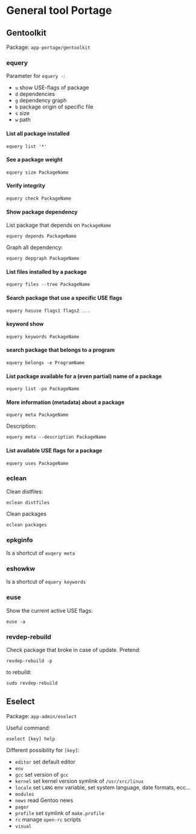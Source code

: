 # General tool Portage

## Gentoolkit
Package: `app-portage/gentoolkit`

### equery 
Parameter for `equery -`:
- `u`	show USE-flags of package
- `d`	dependencies
- `g`	dependency graph
- `b`	package origin of specific file
- `s`	size
- `w`	path

#### List all package installed
``` shell
equery list '*'
```

#### See a package weight
``` shell
equery size PackageName
```

#### Verify integrity
``` shell
equery check PackageName
```

#### Show package dependency
List package that depends on `PackageName`
``` shell
equery depends PackageName
```
Graph all dependency:
``` shell
equery depgraph PackageName
```

#### List files installed by a package
``` shell 
equery files --tree PackageName
```

#### Search package that use a specific USE flags
``` shell
equery hasuse flags1 flags2 ...
```

#### keyword show
``` shell
equery keywords PackageName
```

#### search package that belongs to a program
``` shell
equery belongs -e ProgramName
```

#### List package available for a (even partial) name of a package
``` shell
equery list -po PackageName 
```

#### More information (metadata) about a package
``` shell
equery meta PackageName
```
Description:
``` shell
equery meta --description PackageName
```

#### List available USE flags for a package
``` shell
equery uses PackageName
```

### eclean
Clean distfiles:
``` shell
eclean distfiles
```
Clean packages
``` shell
eclean packages
```

### epkginfo
Is a shortcut of `euqery meta`

### eshowkw
Is a shortcut of `equery keywords`

### euse
Show the current active USE flags:
``` shell
euse -a
```

### revdep-rebuild
Check package that broke in case of update. Pretend:
``` shell
revdep-rebuild -p
```
to rebuild:
``` shell
sudo revdep-rebuild
```

## Eselect
Package: `app-admin/eselect`

Useful command:
``` shell
eselect [key] help
```

Different possibility for `[key]`:
- `editor`  set default editor 
- `env`     
- `gcc`     set version of `gcc`
- `kernel`  set kernel version symlink of `/usr/src/linux`
- `locale`  set `LANG` env variable, set system language, date formats, ecc...
- `modules`
- `news`    read Gentoo news
- `pager`
- `profile` set symlink of `make.profile`
- `rc`      manage `open-rc` scripts
- `visual`  


